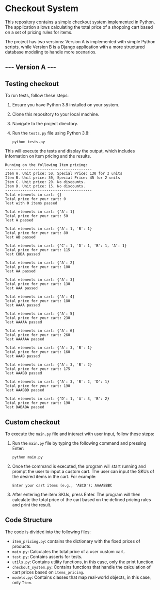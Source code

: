 # Checkout System

This repository contains a simple checkout system implemented in Python. The application allows calculating the total price of a shopping cart based on a set of pricing rules for items.

The project has two versions: Version A is implemented with simple Python scripts, while Version B is a Django application with a more structured database modeling to handle more scenarios.

## --- Version A ---

## Testing checkout

To run tests, follow these steps:

1. Ensure you have Python 3.8 installed on your system.
2. Clone this repository to your local machine.
3. Navigate to the project directory.
4. Run the `tests.py` file using Python 3.8:

   ```
   python tests.py
   ```
   
This will execute the tests and display the output, which includes information on item pricing and the results.

```
Running on the following Item pricing:
----------------------------------------
Item A. Unit price: 50, Special Price: 130 for 3 units
Item B. Unit price: 30, Special Price: 45 for 2 units
Item C. Unit price: 20. No discounts.
Item D. Unit price: 15. No discounts.
----------------------------------------
Total elements in cart: {}
Total price for your cart: 0
Test with 0 items passed

Total elements in cart: {'A': 1}
Total price for your cart: 50
Test A passed

Total elements in cart: {'A': 1, 'B': 1}
Total price for your cart: 80
Test AB passed

Total elements in cart: {'C': 1, 'D': 1, 'B': 1, 'A': 1}
Total price for your cart: 115
Test CDBA passed

Total elements in cart: {'A': 2}
Total price for your cart: 100
Test AA passed

Total elements in cart: {'A': 3}
Total price for your cart: 130
Test AAA passed

Total elements in cart: {'A': 4}
Total price for your cart: 180
Test AAAA passed

Total elements in cart: {'A': 5}
Total price for your cart: 230
Test AAAAA passed

Total elements in cart: {'A': 6}
Total price for your cart: 260
Test AAAAAA passed

Total elements in cart: {'A': 3, 'B': 1}
Total price for your cart: 160
Test AAAB passed

Total elements in cart: {'A': 3, 'B': 2}
Total price for your cart: 175
Test AAABB passed

Total elements in cart: {'A': 3, 'B': 2, 'D': 1}
Total price for your cart: 190
Test AAABBD passed

Total elements in cart: {'D': 1, 'A': 3, 'B': 2}
Total price for your cart: 190
Test DABABA passed

```

## Custom checkout

To execute the `main.py` file and interact with user input, follow these steps:

1. Run the `main.py` file by typing the following command and pressing Enter:

   ```
   python main.py
   ```

2. Once the command is executed, the program will start running and prompt the user to input a custom cart. The user can input the SKUs of the desired items in the cart. For example:

   ```
   Enter your cart items (e.g., 'ABCD'): AAAABBBC
   ```

3. After entering the item SKUs, press Enter. The program will then calculate the total price of the cart based on the defined pricing rules and print the result.


## Code Structure

The code is divided into the following files:

- `item_pricing.py`: contains the dictionary with the fixed prices of products.
- `main.py`: Calculates the total price of a user custom cart.
- `test.py`: Contains asserts for tests.
- `utils.py`: Contains utility functions, in this case, only the print function.
- `checkout_system.py`: Contains functions that handle the calculation of cart prices based on `items_pricing`.
- `models.py`: Contains classes that map real-world objects, in this case, only `Item`.

